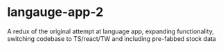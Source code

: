 # langauge-app-2
 A redux of the original attempt at language app, expanding functionality, switching codebase to TS/react/TW and including pre-fabbed stock data 
